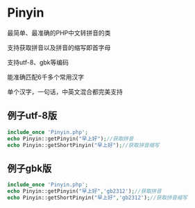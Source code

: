 # Pinyin
最简单、最准确的PHP中文转拼音的类  

支持获取拼音以及拼音的缩写即首字母  

支持utf-8、gbk等编码  

能准确匹配6千多个常用汉字  

单个汉字，一句话，中英文混合都完美支持

## 例子utf-8版
```php
include_once 'Pinyin.php';    
echo Pinyin::getPinyin("早上好");//获取拼音  
echo Pinyin::getShortPinyin("早上好");//获取拼音缩写  
```

## 例子gbk版
```php
include_once 'Pinyin.php';
echo Pinyin::getPinyin("早上好",'gb2312');//获取拼音
echo Pinyin::getShortPinyin("早上好",'gb2312');//获取拼音缩写
```
